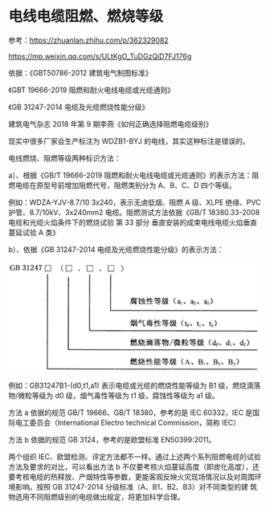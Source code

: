 # 电线电缆阻燃、燃烧等级

参考：<https://zhuanlan.zhihu.com/p/362329082>

<https://mp.weixin.qq.com/s/ULtKgO_TuDGzQiD7FJ176g>

依据：《GBT50786-2012 建筑电气制图标准》

《GBT 19666-2019 阻燃和耐火电线电缆或光缆通则》

《GB 31247-2014 电缆及光缆燃烧性能分级》

建筑电气杂志 2018 年第 9 期李燕《如何正确选择阻燃电缆级别》

现实中很多厂家会生产标注为 WDZB1-BYJ 的电线，其实这种标注是错误的。

电线燃烧、阻燃等级两种标识方法：

a）、根据《GB/T 19666-2019 阻燃和耐火电线电缆或光缆通则》的表示方法：阻燃电缆在原型号前增加阻燃代号，阻燃类别分为 A、B、C、D 四个等级。

例如：WDZA-YJV-8.7/10 3x240，表示无卤低烟、阻燃 A 级、XLPE 绝缘、PVC 护管、8.7/10kV、3x240mm2 电缆。阻燃测试方法依据《GB/T 18380.33-2008 电缆和光缆火焰条件下的燃烧试验 第 33 部分 垂直安装的成束电线电缆火焰垂直蔓延试验 A 类》

b）、依据《GB 31247-2014 电缆及光缆燃烧性能分级》的表示方法：

![GB31247 标识方法](img/GB31247标识方法.png)

例如：GB31247B1-(d0,t1,a1) 表示电缆或光缆的燃烧性能等级为 B1 级，燃烧滴落物/微粒等级为 d0 级，烟气毒性等级为 t1 级，腐蚀性等级为 a1 级。

方法 a 依据的规范 GB/T 19666、GB/T 18380，参考的是 IEC 60332，IEC 是国际电工委员会（International Electro technical Commission，简称 IEC）

方法 b 依据的规范 GB 3124，参考的是欧盟标准 EN50399:2011。

两个组织 IEC、欧盟检测、评定方法都不一样。通过上述两个系列阻燃电缆的试验方法及要求的对比，可以看出方法 b 不仅要考核火焰蔓延高度（即炭化高度），还要考核电缆的热释放、产烟特性等参数，更能客观反映火灾现场情况以及对周围环境影响。按照 GB 31247-2014 分级标准（A、B1、B2、B3）对不同类型的建
筑物选用不同阻燃级别的电缆做出规定，将更加科学合理。
